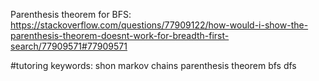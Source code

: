 Parenthesis theorem for BFS: https://stackoverflow.com/questions/77909122/how-would-i-show-the-parenthesis-theorem-doesnt-work-for-breadth-first-search/77909571#77909571

#tutoring keywords: shon markov chains parenthesis theorem bfs dfs